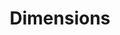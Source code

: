 ---
layout: default
bigquery: https://console.cloud.google.com/bigquery?p=covid-19-dimensions-ai&page=table&d=data&t=publications
contributors: Digital Science, https://www.digital-science.com/
cost: Free for personal, non-commercial use.
description: Dimensions contains more than 100 million publications, ranging from
  articles published in scholarly journals, books and book chapters, to preprints
  and conference proceedings. All publications are contextualized with linked data
  sets, funding, publications, patents, clinical trials, and policy documents. You
  can also view associated categories, funders, institutions, and researcher profiles.
documentation: https://docs.dimensions.ai/bigquery/index.html
last_edit: Mon, 04 Apr 2022 19:04:00 GMT
location: https://www.dimensions.ai/products/free/
maintained_by: Digital Science, https://www.digital-science.com/
schema_fields: '[''current_assignee'', ''status'', ''subtitles'', ''research_org_cities'',
  ''repository_url'', ''acronyms'', ''source_id'', ''research_org_state_names'', ''language'',
  ''funding_chf'', ''issue'', ''foa_number'', ''category_hra'', ''category_bra'',
  ''category_icrp_cso'', ''publisher'', ''end_date'', ''funding_eur'', ''category_for'',
  ''associated_publication_arxiv_id'', ''family_members_ids'', ''ipcr'', ''resulting_publication_ids'',
  ''conditions'', ''authors'', ''parent_id'', ''pages'', ''category_uoa'', ''mesh_headings'',
  ''funder_countries'', ''publication_ids'', ''established'', ''interventions'', ''funder_org_state_codes'',
  ''date_normal'', ''date_online'', ''date_inserted'', ''funder_orgs'', ''grant_number'',
  ''funding_amount'', ''citations'', ''clinical_trial_ids'', ''repository_id'', ''legal_events'',
  ''categories'', ''family_count'', ''resulting_publication_doi'', ''metrics'', ''pmid'',
  ''date_imported_gbq'', ''funder_org_cities'', ''original_assignee_orgs'', ''funding_aud'',
  ''end_year'', ''phase'', ''funding_jpy'', ''aliases'', ''active_years'', ''altmetrics'',
  ''mesh_terms'', ''filing_status'', ''pmcid'', ''research_orgs'', ''registry'', ''original_title'',
  ''expiration_year'', ''year'', ''assignee_orgs'', ''application_number'', ''reference_ids'',
  ''original_assignee'', ''eisbn'', ''gender'', ''category_hrcs_hc'', ''supporting_grant_ids'',
  ''title'', ''date_print'', ''research_org_city_names'', ''editors'', ''researcher_ids'',
  ''conference'', ''start_year'', ''original_abstract'', ''volume'', ''start_date'',
  ''brief_title'', ''funding_cny'', ''cited_by_ids'', ''id'', ''email_address'', ''type'',
  ''original_assignee_countries'', ''abstract'', ''links'', ''kind'', ''isbn'', ''journal_lists'',
  ''external_ids'', ''investigators'', ''repository_name'', ''priority_year'', ''license'',
  ''priority_date'', ''concepts'', ''citation_string'', ''current_assignee_orgs'',
  ''inventor_names'', ''arxiv_id'', ''funding_gbp'', ''created_date'', ''wikipedia_url'',
  ''proceedings_title'', ''funder_org_countries'', ''category_sdg'', ''funding_details'',
  ''research_org_country_names'', ''open_access_categories_v2'', ''book_series_title'',
  ''journal'', ''doi'', ''funding_usd'', ''funder_org'', ''funder_org_acronyms'',
  ''category_icrp_ct'', ''category_rcdc'', ''current_assignee_countries'', ''legal_status'',
  ''name'', ''date_modified'', ''family_id'', ''book_title'', ''types'', ''assignee_countries'',
  ''associated_publication_pmid'', ''associated_grant_ids'', ''category_hrcs_rac'',
  ''expiration_date'', ''organisation_details'', ''funding_nzd'', ''granted_year'',
  ''granted_date'', ''publication_date'', ''labels'', ''embargo_date'', ''funding_cad'',
  ''date'', ''open_access_categories'', ''relationships'', ''research_org_state_codes'',
  ''cpc'', ''acknowledgements'', ''description'', ''patent_ids'', ''citations_count'',
  ''associated_publication_doi'', ''acronym'', ''research_org_countries'', ''linkout'',
  ''filing_year'', ''associated_publication_id'', ''address'', ''filing_date'', ''publication_year'',
  ''funding_currency'', ''jurisdiction'']'
shortname: dimensions
tags:
- scholarly literature
- patents
- funding
- clinical trials
- academic profiles
terms_of_use: 'Use of both the Dimensions COVID-19 dataset and full Dimensions dataset
  are subject to the Dimensions Terms of use: https://www.dimensions.ai/policies-terms-legal '
title: Dimensions
uuid: dcff88bd-fe6b-4fdb-8159-809bf9d7bc1c
---
